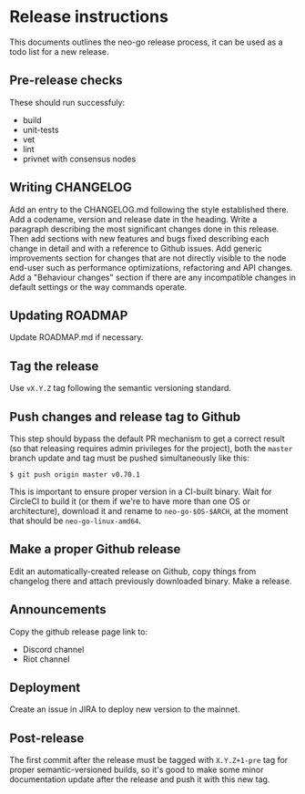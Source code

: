# Release instructions

This documents outlines the neo-go release process, it can be used as a todo
list for a new release.

## Pre-release checks

These should run successfuly:
 * build
 * unit-tests
 * vet
 * lint
 * privnet with consensus nodes

## Writing CHANGELOG

Add an entry to the CHANGELOG.md following the style established there. Add a
codename, version and release date in the heading. Write a paragraph
describing the most significant changes done in this release. Then add
sections with new features and bugs fixed describing each change in detail and
with a reference to Github issues. Add generic improvements section for
changes that are not directly visible to the node end-user such as performance
optimizations, refactoring and API changes. Add a "Behaviour changes" section
if there are any incompatible changes in default settings or the way commands
operate.

## Updating ROADMAP

Update ROADMAP.md if necessary.

## Tag the release

Use `vX.Y.Z` tag following the semantic versioning standard.

## Push changes and release tag to Github

This step should bypass the default PR mechanism to get a correct result (so
that releasing requires admin privileges for the project), both the `master`
branch update and tag must be pushed simultaneously like this:

    $ git push origin master v0.70.1

This is important to ensure proper version in a CI-built binary. Wait for
CircleCI to build it (or them if we're to have more than one OS or
architecture), download it and rename to `neo-go-$OS-$ARCH`, at the moment
that should be `neo-go-linux-amd64`.

## Make a proper Github release

Edit an automatically-created release on Github, copy things from changelog
there and attach previously downloaded binary. Make a release.

## Announcements

Copy the github release page link to:
 * Discord channel
 * Riot channel

## Deployment

Create an issue in JIRA to deploy new version to the mainnet.

## Post-release

The first commit after the release must be tagged with `X.Y.Z+1-pre` tag for
proper semantic-versioned builds, so it's good to make some minor
documentation update after the release and push it with this new tag.
